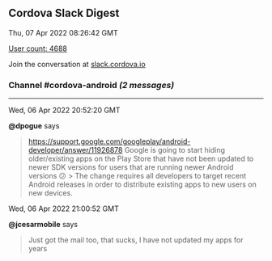 ## Cordova Slack Digest
Thu, 07 Apr 2022 08:26:42 GMT

[User count: 4688](https://cordova.slack.com/)


Join the conversation at [slack.cordova.io](http://slack.cordova.io/)

### __Channel #cordova-android__ _(2 messages)_
---

Wed, 06 Apr 2022 20:52:20 GMT

__@dpogue__ says 
> <https://support.google.com/googleplay/android-developer/answer/11926878>
> Google is going to start hiding older/existing apps on the Play Store that have not been updated to newer SDK versions for users that are running newer Android versions 😕
> &gt; The change requires all developers to target recent Android releases in order to distribute existing apps to new users on new devices.
> 

Wed, 06 Apr 2022 21:00:52 GMT

__@jcesarmobile__ says 
> Just got the mail too, that sucks, I have not updated my apps for years
> 
